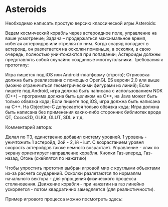 Asteroids
==============


Необходимо написать простую версию классической игры Asteroids:

Ведем космический корабль через астероидное поле, управление на ваше усмотрение;
Задача – продержаться максимальное время, избегая астероидов или стреляя по ним. Когда снаряд попадает в астероид, он разлетается на осколки поменьше, а осколки, в свою очередь, полностью уничтожаются при попадании;
Астероиды должны представлять собой случайно созданные многоугольники.
Требования к прототипу:

Игра пишется под iOS или Android-платформу (строго);
Отрисовка должна быть реализована с помощью OpenGL ES версии 2.0 или выше (можно ограничиться геометрическими фигурами из линий);
Если пишете под Android, игра должна быть написана с использованием NDK (С++) – программа должна быть целиком на С++, на Java может быть только обвязка кода;
Если пишете под iOS, игра должна быть написана на С++. На Objective-C допускается только обвязка кода;
Игра должна быть написана без применения каких-либо сторонних библиотек вроде QT, Cocos2D, GLKit, GLUT, SDL и т.д.

  
Комментарий автора:

Делал по ТЗ, единственно добавил систему уровней. 1 уровень - уничтожить 1 астеройд, 2ой - 2, iй - iшт. С возрастанием уровня скорость астеройдов также немного возрастает.
Управление - клик по экрану ориентирует направление корабля. 
Кнопки Газ-вперед, Газ-назад, Огонь (скейлятся по нажатию)

Чтобы упростить прототип выбран игровой мир с круглыми объектами из-за расчета соударений.
Осколки разлетаются по нормалям начального вектора - для упрощения физического процесса столкновения.
Движение корабля - при нажатии на газ линейно ускоряется - потом квадратично замедляется (для реалистичности).

Пример игрового процесса можно посмотреть здесь:

